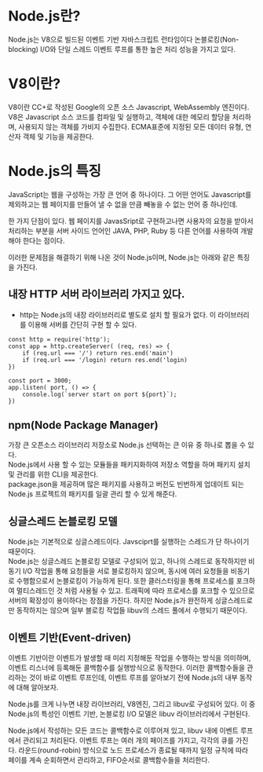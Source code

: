 # Node.js란?
Node.js는 V8으로 빌드된 이벤트 기반 자바스크립트 런타임이다
논블로킹(Non-blocking) I/O와 단일 스레드 이벤트 루프를 통한 높은 처리 성능을 가지고 있다.

# V8이란?
V8이란 CC+로 작성된 Google의 오픈 소스 Javascript, WebAssembly 엔진이다.
V8은 Javascript 소스 코드를 컴파일 및 실행하고, 객체에 대한 메모리 할당을 처리하며, 사용되지 않는 객체를 가비지 수집한다.
ECMA표준에 지정된 모든 데이터 유형, 연산자 객체 및 기능을 제공한다.

# Node.js의 특징
JavaScript는 웹을 구성하는 가장 큰 언어 중 하나이다.
그 어떤 언어도 Javascript를 제외하고는 웹 페이지를 만들어 낼 수 없을 만큼 빼놓을 수 없는 언어 중 하나인데.

한 가지 단점이 있다. 웹 페이지를 JavasSript로 구현하고나면 사용자의 요청을 받아서 처리하는 부분을
서버 사이드 언어인 JAVA, PHP, Ruby 등 다른 언어를 사용하여 개발해야 한다는 점이다.

이러한 문제점을 해결하기 위해 나온 것이 Node.js이며, Node.js는 아래와 같은 특징을 가진다.

## 내장 HTTP 서버 라이브러리 가지고 있다.
- http는 Node.js의 내장 라이브러리로 별도로 설치 할 필요가 없다. 이 라이브러리를 이용해 서버를 간단히 구현 할 수 있다.

```
const http = require('http');
const app = http.createServer( (req, res) => {
    if (req.url === '/') return res.end('main')
    if (req.url === '/login) return res.end('login)
}) 

const port = 3000;
app.listen( port, () => {
    console.log(`server start on port ${port}`);
})
```

## npm(Node Package Manager)
가장 큰 오픈소스 라이브러리 저장소로 Node.js 선택하는 큰 이유 중 하나로 뽑을 수 있다.  
Node.js에서 사용 할 수 있는 모듈들을 패키지화하여 저장소 역할을 하며 패키지 설치 및 관리를 위한 CLI을 제공한다.  
package.json을 제공하며 많은 패키지를 사용하고 버전도 빈번하게 업데이트 되는 Node.js 프로젝트의 패키지를 일괄 관리 할 수 있게 해준다.  

## 싱글스레드 논블로킹 모델
Node.js는 기본적으로 싱글스레드이다. Javsciprt를 실행하는 스레드가 단 하나이기 때문이다.  
Node.js는 싱글스레드 논블로킹 모델로 구성되어 있고, 하나의 스레드로 동작하지만 비동기 I/O 작업을 통해 요청들을 서로 블로킹하지 않으며, 동시에 여러 요청들을 비동기로 수행함으로서 논블로킹이 가능하게 된다. 또한 클러스터링을 통해 프로세스를 포크하여 멀티스레드인 것 처럼 사용될 수 있고. 트래픽에 따라 프로세스를 포크할 수 있으므로 서버의 확장성이 용이하다는 장점을 가진다.
하지만 Node.js가 완전하게 싱글스레드로만 동작하지는 않으며 일부 블로킹 작업들 libuv의 스레드 풀에서 수행되기 때문이다.

## 이벤트 기반(Event-driven)
이벤트 기반이란 이벤트가 발생할 때 미리 지정해둔 작업을 수행하는 방식을 의미하며, 이벤트 리스너에 등록해둔 콜백함수를 실행방식으로 동작한다. 이러한 콜백함수들을 관리하는 것이 바로 이벤트 루프인데, 이벤트 루프를 알아보기 전에 Node.js의 내부 동작에 대해 알아보자.

Node.js를 크게 나누면 내장 라이브러리, V8엔진, 그리고 libuv로 구성되어 있다.
이 중 Node.js의 특성인 이벤트 기반, 논블로킹 I/O 모델은 libuv 라이브러리에서 구현된다.

Node.js에서 작성하는 모든 코드는 콜백함수로 이루어져 있고, libuv 내에 이벤트 루프에서 관리되고 처리된다.
이벤트 루프는 여러 개의 페이즈를 가지고, 각각의 큐를 가진다. 라운드(round-robin) 방식으로 노드 프로세스가 종료될 때까지 일정 규칙에 따라 페이를 계속 순회하면서 관리하고, FIFO순서로 콜백함수들을 처리한다.
